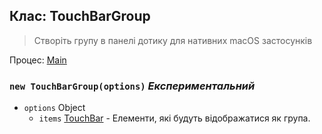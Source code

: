 ## Клас: TouchBarGroup

> Створіть групу в панелі дотику для нативних macOS застосунків

Процес: [Main](../tutorial/quick-start.md#main-process)

### `new TouchBarGroup(options)` *Експериментальний*

* `options` Object 
  * `items` [TouchBar](touch-bar.md) - Елементи, які будуть відображатися як група.